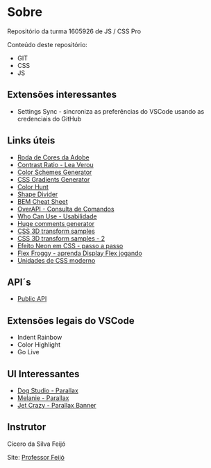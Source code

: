 # Sobre
Repositório da turma 1605926 de JS / CSS Pro

Conteúdo deste repositório:

* GIT
* CSS
* JS

## Extensões interessantes
* Settings Sync - sincroniza as preferências do VSCode usando as credenciais do GitHub


## Links úteis
* [Roda de Cores da Adobe](https://color.adobe.com/pt/create/color-wheel)
* [Contrast Ratio - Lea Verou](https://contrast-ratio.com/)
* [Color Schemes Generator](https://coolors.co/)
* [CSS Gradients Generator](https://cssgradient.io/)
* [Color Hunt](https://colorhunt.co/)
* [Shape Divider](https://www.shapedivider.app/)
* [BEM Cheat Sheet](https://9elements.com/bem-cheat-sheet/)
* [OverAPI - Consulta de Comandos](https://overapi.com/)
* [Who Can Use - Usabilidade](https://whocanuse.com/)
* [Huge comments generator](https://codepen.io/sakri/pen/Iklgx)
* [CSS 3D transform samples](https://polypane.app/css-3d-transform-examples/)
* [CSS 3D transform samples - 2](https://1stwebdesigner.com/css-effects/)
* [Efeito Neon em CSS - passo a passo](https://css-tricks.com/how-to-create-neon-text-with-css/)
* [Flex Froggy - aprenda Display Flex jogando](http://flexboxfroggy.com/#pt-br)
* [Unidades de CSS moderno](https://desenvolvimentoparaweb.com/css/unidades-css-rem-vh-vw-vmin-vmax-ex-ch/)
## API´s
* [Public API](https://github.com/public-apis/public-apis)


## Extensões legais do VSCode
* Indent Rainbow
* Color Highlight
* Go Live

## UI Interessantes
* [Dog Studio - Parallax](https://dogstudio.co/)
* [Melanie - Parallax](http://melanie-f.com/en/)
* [Jet Crazy - Parallax Banner](https://jetcrazy.com.br/)

## Instrutor
Cícero da Silva Feijó

Site: [Professor Feijó](http://professorfeijo.com.br)

